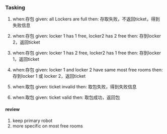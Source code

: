 ### Tasking

1. when:存包  given: all Lockers are full                             then: 存取失败，不返回ticket，得到失败信息

2. when:存包  given: locker 1 has 1 free, locker2 has 2 free          then: 存到locker 2，返回ticket

3. when:存包  given: locker 1 has 2 free, locker2 has 1 free          then: 存到locker 1，返回ticket

4. when:存包  given: locker 1 and locker 2 have same most free rooms  then: 存到locker 1 或 locker 2，返回ticket

5. when:取包  given: ticket invalid                                   then: 取包失败，得到失败信息

6. when:取包  given: ticket valid                                     then: 取包成功，返回包


#### review
1. keep primary robot
2. more specific on most free rooms